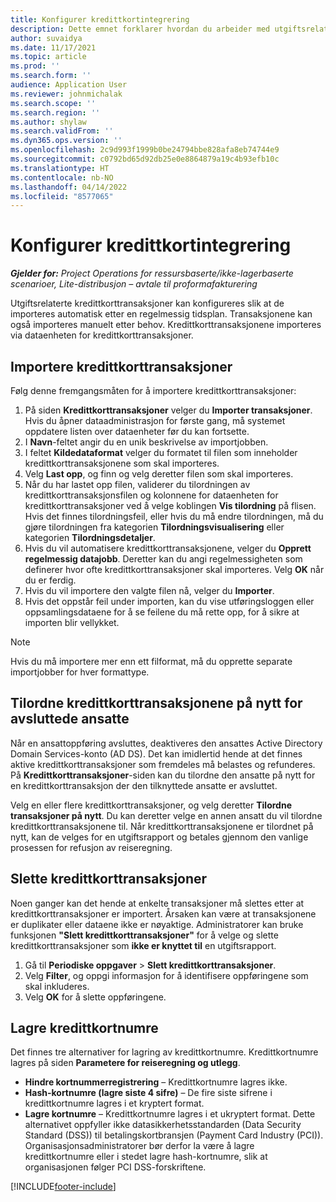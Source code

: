 ```yaml
---
title: Konfigurer kredittkortintegrering
description: Dette emnet forklarer hvordan du arbeider med utgiftsrelaterte kredittkorttransaksjoner.
author: suvaidya
ms.date: 11/17/2021
ms.topic: article
ms.prod: ''
ms.search.form: ''
audience: Application User
ms.reviewer: johnmichalak
ms.search.scope: ''
ms.search.region: ''
ms.author: shylaw
ms.search.validFrom: ''
ms.dyn365.ops.version: ''
ms.openlocfilehash: 2c9d993f1999b0be24794bbe828afa8eb74744e9
ms.sourcegitcommit: c0792bd65d92db25e0e8864879a19c4b93efb10c
ms.translationtype: HT
ms.contentlocale: nb-NO
ms.lasthandoff: 04/14/2022
ms.locfileid: "8577065"
---
```

# <a name="set-up-credit-card-integration"></a>Konfigurer kredittkortintegrering

_**Gjelder for:** Project Operations for ressursbaserte/ikke-lagerbaserte scenarioer, Lite-distribusjon – avtale til proformafakturering_

Utgiftsrelaterte kredittkorttransaksjoner kan konfigureres slik at de importeres automatisk etter en regelmessig tidsplan. Transaksjonene kan også importeres manuelt etter behov. Kredittkorttransaksjonene importeres via dataenheten for kredittkorttransaksjoner.

## <a name="import-credit-card-transactions"></a>Importere kredittkorttransaksjoner

Følg denne fremgangsmåten for å importere kredittkorttransaksjoner:

1. På siden **Kredittkorttransaksjoner** velger du **Importer transaksjoner**. Hvis du åpner dataadministrasjon for første gang, må systemet oppdatere listen over dataenheter før du kan fortsette.
2. I **Navn**-feltet angir du en unik beskrivelse av importjobben.
3. I feltet **Kildedataformat** velger du formatet til filen som inneholder kredittkorttransaksjonene som skal importeres.
4. Velg **Last opp**, og finn og velg deretter filen som skal importeres.
5. Når du har lastet opp filen, validerer du tilordningen av kredittkorttransaksjonsfilen og kolonnene for dataenheten for kredittkorttransaksjoner ved å velge koblingen **Vis tilordning** på flisen. Hvis det finnes tilordningsfeil, eller hvis du må endre tilordningen, må du gjøre tilordningen fra kategorien **Tilordningsvisualisering** eller kategorien **Tilordningsdetaljer**.
6. Hvis du vil automatisere kredittkorttransaksjonene, velger du **Opprett regelmessig datajobb**. Deretter kan du angi regelmessigheten som definerer hvor ofte kredittkorttransaksjoner skal importeres. Velg **OK** når du er ferdig.
7. Hvis du vil importere den valgte filen nå, velger du **Importer**.
8. Hvis det oppstår feil under importen, kan du vise utføringsloggen eller oppsamlingsdataene for å se feilene du må rette opp, for å sikre at importen blir vellykket.

> [!NOTE]
> Hvis du må importere mer enn ett filformat, må du opprette separate importjobber for hver formattype.

## <a name="reassign-the-credit-card-transactions-for-terminated-employees"></a>Tilordne kredittkorttransaksjonene på nytt for avsluttede ansatte

Når en ansattoppføring avsluttes, deaktiveres den ansattes Active Directory Domain Services-konto (AD DS). Det kan imidlertid hende at det finnes aktive kredittkorttransaksjoner som fremdeles må belastes og refunderes. På **Kredittkorttransaksjoner**-siden kan du tilordne den ansatte på nytt for en kredittkorttransaksjon der den tilknyttede ansatte er avsluttet.

Velg en eller flere kredittkorttransaksjoner, og velg deretter **Tilordne transaksjoner på nytt**. Du kan deretter velge en annen ansatt du vil tilordne kredittkorttransaksjonene til. Når kredittkorttransaksjonene er tilordnet på nytt, kan de velges for en utgiftsrapport og betales gjennom den vanlige prosessen for refusjon av reiseregning.

## <a name="delete-credit-card-transactions"></a>Slette kredittkorttransaksjoner 

Noen ganger kan det hende at enkelte transaksjoner må slettes etter at kredittkorttransaksjoner er importert. Årsaken kan være at transaksjonene er duplikater eller dataene ikke er nøyaktige. Administratorer kan bruke funksjonen **"Slett kredittkorttransaksjoner"** for å velge og slette kredittkorttransaksjoner som **ikke er knyttet til** en utgiftsrapport. 

1. Gå til **Periodiske oppgaver** > **Slett kredittkorttransaksjoner**.
2. Velg **Filter**, og oppgi informasjon for å identifisere oppføringene som skal inkluderes.
3. Velg **OK** for å slette oppføringene. 

## <a name="storing-credit-card-numbers"></a>Lagre kredittkortnumre

Det finnes tre alternativer for lagring av kredittkortnumre. Kredittkortnumre lagres på siden **Parametere for reiseregning og utlegg**.

- **Hindre kortnummerregistrering** – Kredittkortnumre lagres ikke.
- **Hash-kortnumre (lagre siste 4 sifre)** – De fire siste sifrene i kredittkortnumre lagres i et kryptert format.
- **Lagre kortnumre** – Kredittkortnumre lagres i et ukryptert format. Dette alternativet oppfyller ikke datasikkerhetsstandarden (Data Security Standard (DSS)) til betalingskortbransjen (Payment Card Industry (PCI)). Organisasjonsadministratorer bør derfor la være å lagre kredittkortnumre eller i stedet lagre hash-kortnumre, slik at organisasjonen følger PCI DSS-forskriftene.

[!INCLUDE[footer-include](../includes/footer-banner.md)]
